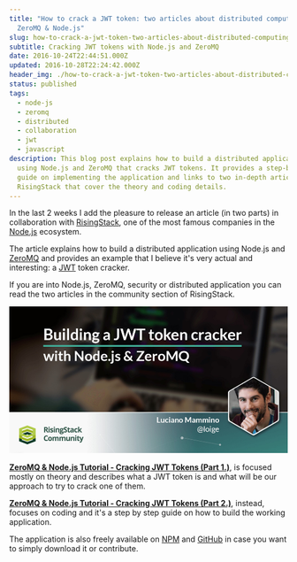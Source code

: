 ```yaml
---
title: "How to crack a JWT token: two articles about distributed computing,
  ZeroMQ & Node.js"
slug: how-to-crack-a-jwt-token-two-articles-about-distributed-computing-zeromq-node-js
subtitle: Cracking JWT tokens with Node.js and ZeroMQ
date: 2016-10-24T22:44:51.000Z
updated: 2016-10-28T22:24:42.000Z
header_img: ./how-to-crack-a-jwt-token-two-articles-about-distributed-computing-zeromq-node-js.jpg
status: published
tags:
  - node-js
  - zeromq
  - distributed
  - collaboration
  - jwt
  - javascript
description: This blog post explains how to build a distributed application
  using Node.js and ZeroMQ that cracks JWT tokens. It provides a step-by-step
  guide on implementing the application and links to two in-depth articles on
  RisingStack that cover the theory and coding details.
---
```


In the last 2 weeks I add the pleasure to release an article (in two parts) in collaboration with [RisingStack](http://risingstack.com/), one of the most famous companies in the [Node.js](/tag/node-js) ecosystem.

The article explains how to build a distributed application using Node.js and [ZeroMQ](/tag/zeromq) and provides an example that I believe it's very actual and interesting: a [JWT](/tag/jwt) token cracker.

If you are into Node.js, ZeroMQ, security or distributed application you can read the two articles in the community section of RisingStack.

[![ZeroMQ & Node.js Tutorial - Cracking JWT Tokens](./zeromq-nodejs-tutorial-cracking-jwt-tokens.jpg)](https://community.risingstack.com/zeromq-node-js-cracking-jwt-tokens-1/)

**[ZeroMQ & Node.js Tutorial - Cracking JWT Tokens (Part 1.)](https://community.risingstack.com/zeromq-node-js-cracking-jwt-tokens-1/)**, is focused mostly on theory and describes what a JWT token is and what will be our approach to try to crack one of them.

**[ZeroMQ & Node.js Tutorial - Cracking JWT Tokens (Part 2.)](https://community.risingstack.com/zeromq-node-js-cracking-jwt-tokens-part2/)**, instead, focuses on coding and it's a step by step guide on how to build the working application.

The application is also freely available on [NPM](https://www.npmjs.com/package/distributed-jwt-cracker) and [GitHub](https://github.com/lmammino/distributed-jwt-cracker) in case you want to simply download it or contribute.
